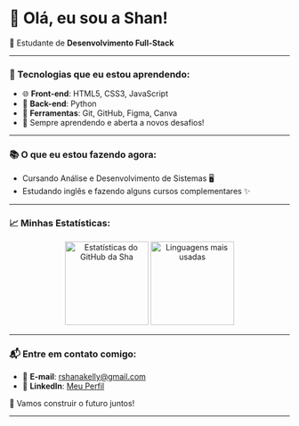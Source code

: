 # 👋 Olá, eu sou a Shan!

🎯 Estudante de **Desenvolvimento Full-Stack**

---

### 🚀 Tecnologias que eu estou aprendendo:
- 🌐 **Front-end**: HTML5, CSS3, JavaScript
- 💾 **Back-end**: Python
- 📱 **Ferramentas**: Git, GitHub, Figma, Canva
- 🌱 Sempre aprendendo e aberta a novos desafios!

---

### 📚 O que eu estou fazendo agora:
- Cursando Análise e Desenvolvimento de Sistemas 🖥️
- Estudando inglês e fazendo alguns cursos complementares ✨

---

### 📈 Minhas Estatísticas:

<div align="center">
  <img src="https://github-readme-stats.vercel.app/api?username=shanakellyy&show_icons=true&theme=radical" alt="Estatísticas do GitHub da Sha" height="150px"/>
  <img src="https://github-readme-stats.vercel.app/api/top-langs/?username=shanakellyy&layout=compact&theme=radical" alt="Linguagens mais usadas" height="150px"/>
</div>

---

### 📬 Entre em contato comigo:

- 📧 **E-mail**: rshanakelly@gmail.com
- 💬 **LinkedIn**: [Meu Perfil](https://linkedin.com/in/shanakellydelima)

🌟 Vamos construir o futuro juntos!

---

